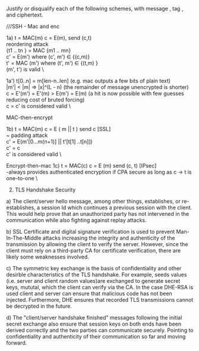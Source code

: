 Justify or disqualify each of the following schemes, with message , tag , and ciphertext.

///SSH - Mac and enc

1a) 
t = MAC(m) c = E(m), send (c,t) \
reordering attack \
{t1 .. tn } = MAC {m1 .. mn}\
c'          = E(m') where (c', m') ∈ {(c,m)} \
t'          = MAC (m') where (t', m') ∈ {(t,m) } \
(m', t') is valid \
    
1a') 
t[0..n] = m[len-n..len] (e.g. mac outputs a few bits of plain text) \
|m'| < |m| => |x|^(L - n) (the remainder of message unencrypted is shorter) \
c = E'(m') = E'(m) > E(m') = E(m) (a hit is now possible with few guesses reducing cost of bruted forcing) \
c = c' is considered valid \
   
MAC-then-encrypt

1b) 
t     = MAC(m)    c     = E ( m || t ) send c [SSL] \
~ padding attack \
c' = E(m'[0...m(n+1)] || t'[t[1] ..t[n]]) \
c' = c \
c' is considered valid \
    

Encrypt-then-mac 
1c) 
t = MAC(c)    c = E (m) send (c, t) [IPsec] \
-always provides authenticated encryption if CPA secure as long as c -> t is one-to-one \


2) TLS Handshake Security

a) The client/server hello message, among other things, establishes, or re-establishes, a session Id which continues a previous session with the client. This would help prove that an unauthorized party has not intervened in the communication while also fighting against replay attacks.

b) SSL Certificate and digital signature verification  is used to prevent Man-In-The-Middle attacks increasing the integrity and authenticity of the transmission by allowing the client to verify the server. However, since the client must rely on a third-party CA for certificate verification, there are likely some weaknesses involved.

c) The symmetric key exchange is the basis of confidentiality and other desirble characteristics of the TLS handshake. For example, seeds values (i.e. server and client random values)are exchanged to generate secret keys, mututal, which the client can verify via the CA. In the case DHE-RSA is used client and server can ensure that malicious code has not been injected. Furthermore, DHE ensures that recorded TLS transmissions cannot be decrypted in the future.

d) The "client/server handshake finished" messages following the initial secret exchange also ensure that session keys on both ends have been derived correctly and the two parties can communicate securely. Pointing to confidentiality and authenticity of their communication so far and moving forward.




    
